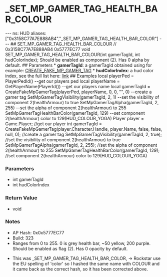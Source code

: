 # _SET_MP_GAMER_TAG_HEALTH_BAR_COLOUR

--- ns: HUD aliases: ["0x3158C77A7E888AB4","_SET_MP_GAMER_TAG_HEALTH_BAR_COLOR"] --- ## SET_MP_GAMER_TAG_HEALTH_BAR_COLOUR  // 0x3158C77A7E888AB4 0x5777EC77 void SET_MP_GAMER_TAG_HEALTH_BAR_COLOUR(int gamerTagId, int hudColorIndex);  Should be enabled as component (2). Has 0 alpha by default.  ## Parameters * **gamerTagId**: a gamerTagId obtained using  for example: [CREATE_FAKE_MP_GAMER_TAG](#_0xBFEFE3321A3F5015) * **hudColorIndex**: a hud color index, see the full list here: [link](https://docs.fivem.net/docs/game-references/hud-colors/)  ## Examples local playerPed = PlayerPedId() --get our players ped local playerName = GetPlayerName(PlayerId()) --get our players name local gamerTagId = CreateFakeMpGamerTag(playerPed, playerName, 0, 0, "", 0) --create a gamer tag SetMpGamerTagVisibility(gamerTagId, 2, 1)  --set the visibility of component 2(healthArmour) to true SetMpGamerTagAlpha(gamerTagId, 2, 255) --set the alpha of component 2(healthArmour) to 255 SetMpGamerTagHealthBarColor(gamerTagId, 129) --set component 2(healthArmour) color to 129(HUD_COLOUR_YOGA)  Player player = Game.Player; //get our player int gamerTagId = CreateFakeMpGamerTag(player.Character.Handle, player.Name, false, false, null, 0); //create a gamer tag SetMpGamerTagVisibility(gamerTagId, 2, true); //set the visibility of component 2(healthArmour) to true SetMpGamerTagAlpha(gamerTagId, 2, 255); //set the alpha of component 2(healthArmour) to 255 SetMpGamerTagHealthBarColor(gamerTagId, 129); //set component 2(healthArmour) color to 129(HUD_COLOUR_YOGA)

### Parameters
* int gamerTagId
* int hudColorIndex

### Return Value
* void

### Notes
* AP Hash: 0x0x5777EC77
* Build: 323
* Ranges from 0 to 255. 0 is grey health bar, ~50 yellow, 200 purple.
Should be enabled as flag (2). Has 0 opacity by default.

- This was _SET_MP_GAMER_TAG_HEALTH_BAR_COLOR,
-> Rockstar use the EU spelling of 'color' so I hashed the same name with COLOUR and it came back as the correct hash, so it has been corrected above.

